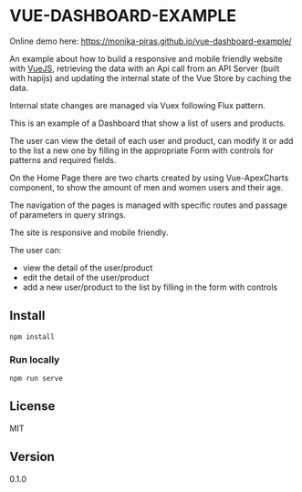 # VUE-DASHBOARD-EXAMPLE 


Online demo here: https://monika-piras.github.io/vue-dashboard-example/



An example about how to build a responsive and mobile friendly website with [VueJS], retrieving the data with an Api call from an API Server (built with hapijs) and updating the internal state of the Vue Store by caching the data.

Internal state changes are managed via Vuex following Flux pattern.

This is an example of a Dashboard that show a list of users and products. 

The user can view the detail of each user and product, can modify it or add to the list a new one by filling in the appropriate Form with controls for patterns and required fields. 

On the Home Page there are two charts created by using Vue-ApexCharts component, to show the amount of men and women users and their age.

The navigation of the pages is managed with specific routes and passage of parameters in query strings.

The site is responsive and mobile friendly.

The user can:

- view the detail of the user/product
- edit the detail of the user/product
- add a new user/product to the list by filling in the form with controls



## Install
```
npm install
```

### Run locally
```
npm run serve
```

## License


MIT

## Version

0.1.0



[VueJS]: <https://vuejs.org>
